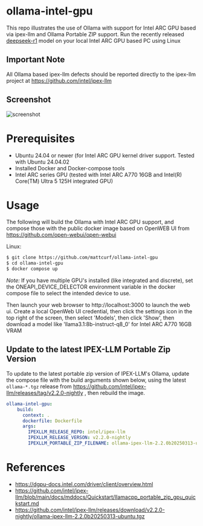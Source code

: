 # ollama-intel-gpu

This repo illustrates the use of Ollama with support for Intel ARC GPU based via ipex-llm and Ollama Portable ZIP support.  Run the recently released [deepseek-r1](https://github.com/deepseek-ai/DeepSeek-R1) model on your local Intel ARC GPU based PC using Linux

## Important Note

All Ollama based ipex-llm defects should be reported directly to the ipex-llm project at https://github.com/intel/ipex-llm

## Screenshot
![screenshot](doc/screenshot.png)

# Prerequisites
* Ubuntu 24.04 or newer (for Intel ARC GPU kernel driver support. Tested with Ubuntu 24.04.02
* Installed Docker and Docker-compose tools
* Intel ARC series GPU (tested with Intel ARC A770 16GB and Intel(R) Core(TM) Ultra 5 125H integrated GPU)
 
# Usage

The following will build the Ollama with Intel ARC GPU support, and compose those with the public docker image based on OpenWEB UI from https://github.com/open-webui/open-webui

Linux:
```bash
$ git clone https://github.com/mattcurf/ollama-intel-gpu
$ cd ollama-intel-gpu
$ docker compose up 
```

*Note:* If you have multiple GPU's installed (like integrated and discrete), set the ONEAPI_DEVICE_DELECTOR environment variable in the docker compose file to select the intended device to use.

Then launch your web browser to http://localhost:3000 to launch the web ui.  Create a local OpenWeb UI credential, then click the settings icon in the top right of the screen, then select 'Models', then click 'Show', then download a model like 'llama3.1:8b-instruct-q8_0' for Intel ARC A770 16GB VRAM

## Update to the latest IPEX-LLM Portable Zip Version

To update to the latest portable zip version of IPEX-LLM's Ollama, update the compose file with the build arguments shown below, using the latest `ollama-*.tgz` release from https://github.com/intel/ipex-llm/releases/tag/v2.2.0-nightly , then rebuild the image.

```yaml
ollama-intel-gpu:
    build:
      context: .
      dockerfile: Dockerfile
      args:
        IPEXLLM_RELEASE_REPO: intel/ipex-llm
        IPEXLLM_RELEASE_VERSON: v2.2.0-nightly
        IPEXLLM_PORTABLE_ZIP_FILENAME: ollama-ipex-llm-2.2.0b20250313-ubuntu.tgz
``` 

# References
* https://dgpu-docs.intel.com/driver/client/overview.html
* https://github.com/intel/ipex-llm/blob/main/docs/mddocs/Quickstart/llamacpp_portable_zip_gpu_quickstart.md
* https://github.com/intel/ipex-llm/releases/download/v2.2.0-nightly/ollama-ipex-llm-2.2.0b20250313-ubuntu.tgz
